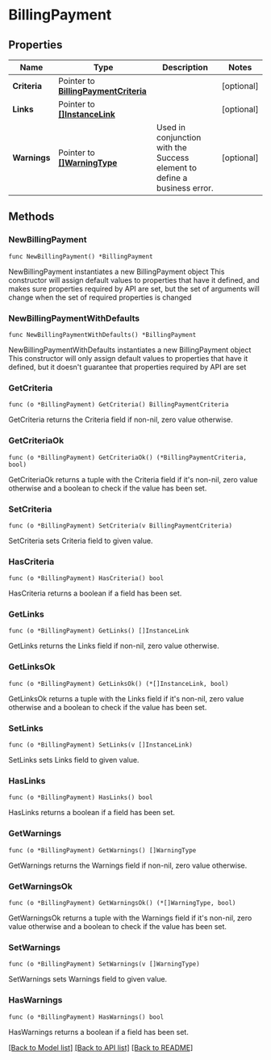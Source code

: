 # BillingPayment

## Properties

Name | Type | Description | Notes
------------ | ------------- | ------------- | -------------
**Criteria** | Pointer to [**BillingPaymentCriteria**](BillingPaymentCriteria.md) |  | [optional] 
**Links** | Pointer to [**[]InstanceLink**](InstanceLink.md) |  | [optional] 
**Warnings** | Pointer to [**[]WarningType**](WarningType.md) | Used in conjunction with the Success element to define a business error. | [optional] 

## Methods

### NewBillingPayment

`func NewBillingPayment() *BillingPayment`

NewBillingPayment instantiates a new BillingPayment object
This constructor will assign default values to properties that have it defined,
and makes sure properties required by API are set, but the set of arguments
will change when the set of required properties is changed

### NewBillingPaymentWithDefaults

`func NewBillingPaymentWithDefaults() *BillingPayment`

NewBillingPaymentWithDefaults instantiates a new BillingPayment object
This constructor will only assign default values to properties that have it defined,
but it doesn't guarantee that properties required by API are set

### GetCriteria

`func (o *BillingPayment) GetCriteria() BillingPaymentCriteria`

GetCriteria returns the Criteria field if non-nil, zero value otherwise.

### GetCriteriaOk

`func (o *BillingPayment) GetCriteriaOk() (*BillingPaymentCriteria, bool)`

GetCriteriaOk returns a tuple with the Criteria field if it's non-nil, zero value otherwise
and a boolean to check if the value has been set.

### SetCriteria

`func (o *BillingPayment) SetCriteria(v BillingPaymentCriteria)`

SetCriteria sets Criteria field to given value.

### HasCriteria

`func (o *BillingPayment) HasCriteria() bool`

HasCriteria returns a boolean if a field has been set.

### GetLinks

`func (o *BillingPayment) GetLinks() []InstanceLink`

GetLinks returns the Links field if non-nil, zero value otherwise.

### GetLinksOk

`func (o *BillingPayment) GetLinksOk() (*[]InstanceLink, bool)`

GetLinksOk returns a tuple with the Links field if it's non-nil, zero value otherwise
and a boolean to check if the value has been set.

### SetLinks

`func (o *BillingPayment) SetLinks(v []InstanceLink)`

SetLinks sets Links field to given value.

### HasLinks

`func (o *BillingPayment) HasLinks() bool`

HasLinks returns a boolean if a field has been set.

### GetWarnings

`func (o *BillingPayment) GetWarnings() []WarningType`

GetWarnings returns the Warnings field if non-nil, zero value otherwise.

### GetWarningsOk

`func (o *BillingPayment) GetWarningsOk() (*[]WarningType, bool)`

GetWarningsOk returns a tuple with the Warnings field if it's non-nil, zero value otherwise
and a boolean to check if the value has been set.

### SetWarnings

`func (o *BillingPayment) SetWarnings(v []WarningType)`

SetWarnings sets Warnings field to given value.

### HasWarnings

`func (o *BillingPayment) HasWarnings() bool`

HasWarnings returns a boolean if a field has been set.


[[Back to Model list]](../README.md#documentation-for-models) [[Back to API list]](../README.md#documentation-for-api-endpoints) [[Back to README]](../README.md)



